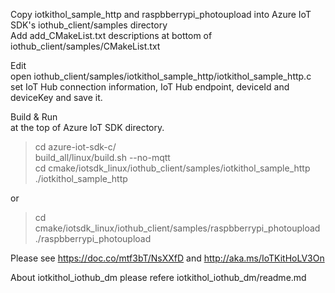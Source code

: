 Copy iotkithol_sample_http and raspbberrypi_photoupload into Azure IoT SDK's iothub_client/samples directory  
Add add_CMakeList.txt descriptions at bottom of iothub_client/samples/CMakeList.txt  

Edit  
open iothub_client/samples/iotkithol_sample_http/iotkithol_sample_http.c  
set IoT Hub connection information, IoT Hub endpoint, deviceId and deviceKey and save it.

Build & Run  
at the top of Azure IoT SDK directory.  

> cd azure-iot-sdk-c/  
> build_all/linux/build.sh --no-mqtt  
> cd cmake/iotsdk_linux/iothub_client/samples/iotkithol_sample_http  
> ./iotkithol_sample_http

or 

> cd cmake/iotsdk_linux/iothub_client/samples/raspbberrypi_photoupload  
> ./raspbberrypi_photoupload

Please see <https://doc.co/mtf3bT/NsXXfD> and <http://aka.ms/IoTKitHoLV3On> 

About iotkithol_iothub_dm please refere iotkithol_iothub_dm/readme.md 

